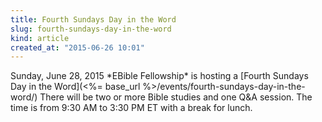 ```yaml
---
title: Fourth Sundays Day in the Word
slug: fourth-sundays-day-in-the-word
kind: article
created_at: "2015-06-26 10:01"
---
```

<div itemscope itemtype="http://schema.org/Event" markdown="1">
<meta itemprop="name" content="<%= h :title %>">

<span itemprop="description">
Sunday, June 28, 2015 *EBible Fellowship* is hosting a 
[Fourth Sundays Day in the Word](<%= base_url %>/events/fourth-sundays-day-in-the-word/)
There will be two or more Bible studies and one Q&A session.  
The time is from 9:30 AM to 3:30 PM ET with a break for lunch.
</span>

<meta itemprop="startDate" content="2015-06-28T09:30-0400">
<meta itemprop="endDate" content="2015-06-28T15:30-0400">

</div>


